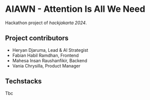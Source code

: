 # AIAWN - Attention Is All We Need

Hackathon project of *hackjakarta 2024*.

## Project contributors

- Heryan Djaruma, Lead & AI Strategist
- Fabian Habil Ramdhan, Frontend
- Mahesa Insan Raushanfikir, Backend
- Vania Chrysilla, Product Manager

## Techstacks
Tbc
